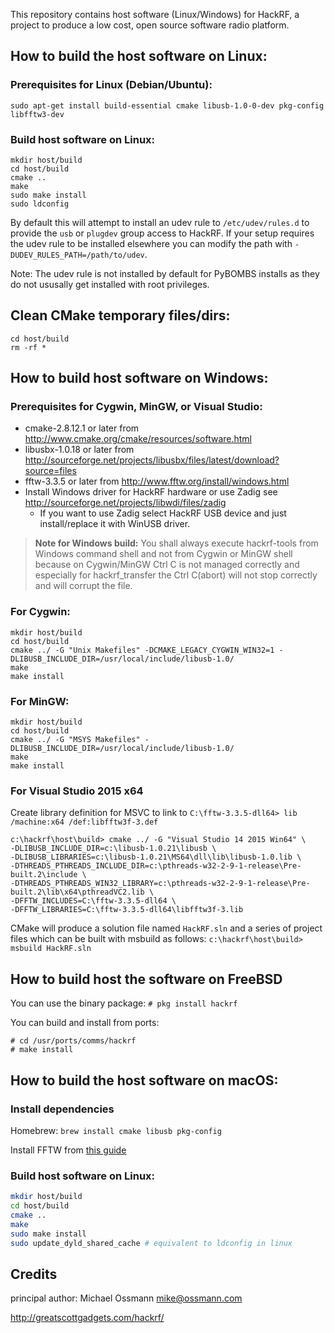 This repository contains host software (Linux/Windows) for HackRF, a project to
produce a low cost, open source software radio platform.

## How to build the host software on Linux:

### Prerequisites for Linux (Debian/Ubuntu):
`sudo apt-get install build-essential cmake libusb-1.0-0-dev pkg-config libfftw3-dev`

### Build host software on Linux:
```
mkdir host/build
cd host/build
cmake ..
make
sudo make install
sudo ldconfig
```

By default this will attempt to install an udev rule to `/etc/udev/rules.d` to
provide the `usb` or `plugdev` group access to HackRF. If your setup requires
the udev rule to be installed elsewhere you can modify the path with
`-DUDEV_RULES_PATH=/path/to/udev`.

Note: The udev rule is not installed by default for PyBOMBS installs as
they do not ususally get installed with root privileges.

## Clean CMake temporary files/dirs:
```
cd host/build
rm -rf *
```

## How to build host software on Windows:
### Prerequisites for Cygwin, MinGW, or Visual Studio:

* cmake-2.8.12.1 or later from http://www.cmake.org/cmake/resources/software.html
* libusbx-1.0.18 or later from http://sourceforge.net/projects/libusbx/files/latest/download?source=files
* fftw-3.3.5 or later from http://www.fftw.org/install/windows.html
* Install Windows driver for HackRF hardware or use Zadig see http://sourceforge.net/projects/libwdi/files/zadig
  - If you want to use Zadig select HackRF USB device and just install/replace it with WinUSB driver.

>**Note for Windows build:**
 You shall always execute hackrf-tools from Windows command shell and not from Cygwin or MinGW shell because on Cygwin/MinGW
 Ctrl C is not managed correctly and especially for hackrf_transfer the Ctrl C(abort) will not stop correctly and will corrupt the file.

### For Cygwin:
```
mkdir host/build
cd host/build
cmake ../ -G "Unix Makefiles" -DCMAKE_LEGACY_CYGWIN_WIN32=1 -DLIBUSB_INCLUDE_DIR=/usr/local/include/libusb-1.0/
make
make install
```

### For MinGW:
```
mkdir host/build
cd host/build
cmake ../ -G "MSYS Makefiles" -DLIBUSB_INCLUDE_DIR=/usr/local/include/libusb-1.0/
make
make install
```

### For Visual Studio 2015 x64
Create library definition for MSVC to link to
`C:\fftw-3.3.5-dll64> lib /machine:x64 /def:libfftw3f-3.def`

```
c:\hackrf\host\build> cmake ../ -G "Visual Studio 14 2015 Win64" \
-DLIBUSB_INCLUDE_DIR=c:\libusb-1.0.21\libusb \
-DLIBUSB_LIBRARIES=c:\libusb-1.0.21\MS64\dll\lib\libusb-1.0.lib \
-DTHREADS_PTHREADS_INCLUDE_DIR=c:\pthreads-w32-2-9-1-release\Pre-built.2\include \
-DTHREADS_PTHREADS_WIN32_LIBRARY=c:\pthreads-w32-2-9-1-release\Pre-built.2\lib\x64\pthreadVC2.lib \
-DFFTW_INCLUDES=C:\fftw-3.3.5-dll64 \
-DFFTW_LIBRARIES=C:\fftw-3.3.5-dll64\libfftw3f-3.lib
```

CMake will produce a solution file named `HackRF.sln` and a series of
project files which can be built with msbuild as follows:
`c:\hackrf\host\build> msbuild HackRF.sln`

## How to build host the software on FreeBSD
You can use the binary package:
`# pkg install hackrf`

You can build and install from ports:
```
# cd /usr/ports/comms/hackrf
# make install
```

## How to build the host software on macOS:

### Install dependencies

Homebrew: `brew install cmake libusb pkg-config`

Install FFTW from [this guide](https://www.fftw.org/install/mac.html)

### Build host software on Linux:
```sh
mkdir host/build
cd host/build
cmake ..
make
sudo make install
sudo update_dyld_shared_cache # equivalent to ldconfig in linux
```

## Credits

principal author: Michael Ossmann <mike@ossmann.com>

http://greatscottgadgets.com/hackrf/
